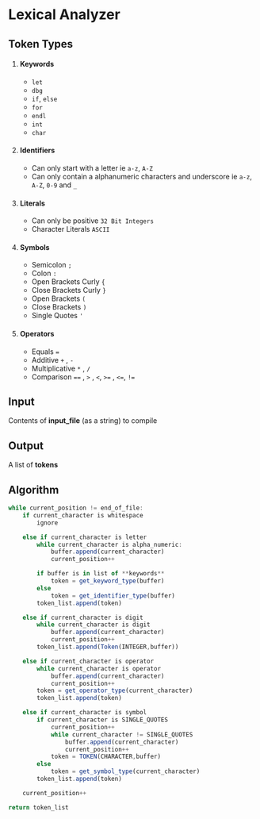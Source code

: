 # Lexical Analyzer

## Token Types

1. #### Keywords 
    - `let`
    - `dbg`
    - `if`, `else`
    - `for`
    - `endl`
    - `int`
    - `char`

2. #### Identifiers
    - Can only start with a letter ie `a-z`, `A-Z` 
    - Can only contain a alphanumeric characters and underscore ie `a-z`, `A-Z`, `0-9` and  `_`

3. #### Literals
    - Can only be positive `32 Bit Integers`
    - Character Literals `ASCII`

4. #### Symbols
    - Semicolon `;` 
    - Colon `:`
    - Open Brackets Curly `{`
    - Close Brackets Curly `}`
    - Open Brackets `(`
    - Close Brackets `)`
    - Single Quotes `'`

6. #### Operators
    - Equals  `=` 
    - Additive  `+` , `-` 
    - Multiplicative `*` , `/`
    - Comparison  `==` , `>` , `<`, `>=` , `<=`, `!=`

## Input 
Contents of **input_file** (as a string) to compile 

## Output 
A list of **tokens** 


## Algorithm
```js
while current_position != end_of_file:
    if current_character is whitespace
        ignore

    else if current_character is letter
        while current_character is alpha_numeric:
            buffer.append(current_character)
            current_position++

        if buffer is in list of **keywords**
            token = get_keyword_type(buffer)
        else 
            token = get_identifier_type(buffer)
        token_list.append(token)

    else if current_character is digit
        while current_character is digit
            buffer.append(current_character)
            current_position++
        token_list.append(Token(INTEGER,buffer))

    else if current_character is operator
        while current_character is operator
            buffer.append(current_character)
            current_position++
        token = get_operator_type(current_character)
        token_list.append(token)

    else if current_character is symbol
        if current_character is SINGLE_QUOTES
            current_position++
            while current_character != SINGLE_QUOTES
                buffer.append(current_character)
                current_position++
            token = TOKEN(CHARACTER,buffer)
        else
            token = get_symbol_type(current_character)
        token_list.append(token)

    current_position++

return token_list
```
 